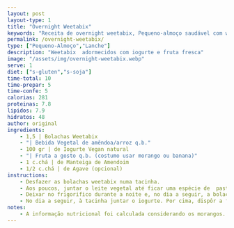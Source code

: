 ```yaml
---
layout: post
layout-type: 1
title: "Overnight Weetabix"
keywords: "Receita de overnight weetabix, Pequeno-almoço saudável com weetabix, Weetabix com iogurte e fruta, Como fazer overnight weetabix, Lanche rápido e vegano, Overnight weetabix, Weetabix vegano, Pequeno-almoço saudável, Receita com iogurte vegan, Weetabix com fruta, Receita fácil de overnight weetabix com iogurte, Como preparar weetabix para o pequeno-almoço saudável, Receita de lanche rápido com weetabix e fruta, Pequeno-almoço vegano com weetabix e manteiga de amendoim, Como fazer weetabix tipo cheesecake com iogurte, Receita sem glúten e sem soja com weetabix, Pequeno-almoço nutritivo, Receita rápida com weetabix, Sobremesa saudável com iogurte, Como usar weetabix em receitas, Weetabix com bebida vegetal, Alimentação plant-based, Opção saudável para lanche vegano, Receita prática e económica, Fruta fresca no pequeno-almoço, Manteiga de amendoim em receitas vegan"
permalink: /overnight-weetabix/
type: ["Pequeno-Almoço","Lanche"]
description: "Weetabix  adormecidos com iogurte e fruta fresca"
image: "/assets/img/overnight-weetabix.webp"
serve: 1
diet: ["s-gluten","s-soja"]
time-total: 10
time-prepar: 5 
time-confe: 5
calorias: 281
proteinas: 7.8
lipidos: 7.9
hidratos: 48
author: original
ingredients:
    - 1,5 | Bolachas Weetabix
    - "| Bebida Vegetal de amêndoa/arroz q.b."
    - 100 gr | de Iogurte Vegan natural
    - "| Fruta a gosto q.b. (costumo usar morango ou banana)"
    - 1 c.chá | de Manteiga de Amendoim
    - 1/2 c.chá | de Agave (opcional)
instructions:
    - Desfazer as bolachas weetabix numa tacinha.
    - Aos poucos, juntar o leite vegetal até ficar uma espécie de  pasta com alguma consistência. A ideia não é que fique líquida.
    - Deixar no frigorifico durante a noite e, no dia a seguir, a bolacha deverá estar numa textura tipo _cheesecake_.
    - No dia a seguir, à tacinha juntar o iogurte. Por cima, dispôr a fruta cortada e finalizar com um fio de manteiga de amendoim e de agave (opcional).
notes:
    - A informação nutricional foi calculada considerando os morangos.
---
```

